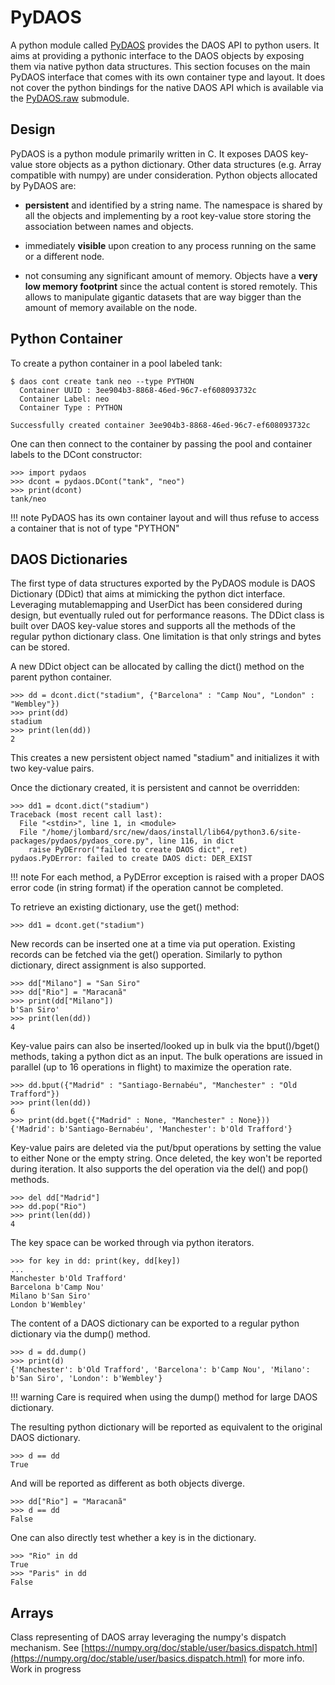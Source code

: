 # PyDAOS

A python module called [PyDAOS](https://github.com/daos-stack/daos/blob/master/src/client/pydaos)
provides the DAOS API to python users. It aims at providing a pythonic interface
to the DAOS objects by exposing them via native python data structures.
This section focuses on the main PyDAOS interface that comes with its own
container type and layout. It does not cover the python bindings for the native
DAOS API which is available via the [PyDAOS.raw](#Native_Programming_Interface)
submodule.

## Design

PyDAOS is a python module primarily written in C. It exposes DAOS key-value
store objects as a python dictionary. Other data structures (e.g. Array
compatible with numpy) are under consideration.
Python objects allocated by PyDAOS are:

- **persistent** and identified by a string name. The namespace is shared
  by all the objects and implementing by a root key-value store storing the
  association between names and objects.

- immediately **visible** upon creation to any process running on the same
  or a different node.

- not consuming any significant amount of memory. Objects have a **very low
  memory footprint** since the actual content is stored remotely.  This allows
  to manipulate gigantic datasets that are way bigger than the amount of
  memory available on the node.


## Python Container

To create a python container in a pool labeled tank:

```
$ daos cont create tank neo --type PYTHON
  Container UUID : 3ee904b3-8868-46ed-96c7-ef608093732c
  Container Label: neo
  Container Type : PYTHON

Successfully created container 3ee904b3-8868-46ed-96c7-ef608093732c
```

One can then connect to the container by passing the pool and container
labels to the DCont constructor:

```
>>> import pydaos
>>> dcont = pydaos.DCont("tank", "neo")
>>> print(dcont)
tank/neo
```

!!! note
    PyDAOS has its own container layout and will thus refuse to access
    a container that is not of type "PYTHON"

## DAOS Dictionaries

The first type of data structures exported by the PyDAOS module is DAOS
Dictionary (DDict) that aims at mimicking the python dict interface. Leveraging
mutablemapping and UserDict has been considered during design, but eventually
ruled out for performance reasons. The DDict class is built over DAOS key-value
stores and supports all the methods of the regular python dictionary class.
One limitation is that only strings and bytes can be stored.

A new DDict object can be allocated by calling the dict() method on the parent
python container.

```
>>> dd = dcont.dict("stadium", {"Barcelona" : "Camp Nou", "London" : "Wembley"})
>>> print(dd)
stadium
>>> print(len(dd))
2
```

This creates a new persistent object named "stadium" and initializes it with two
key-value pairs.

Once the dictionary created, it is persistent and cannot be overridden:

```
>>> dd1 = dcont.dict("stadium")
Traceback (most recent call last):
  File "<stdin>", line 1, in <module>
  File "/home/jlombard/src/new/daos/install/lib64/python3.6/site-packages/pydaos/pydaos_core.py", line 116, in dict
    raise PyDError("failed to create DAOS dict", ret)
pydaos.PyDError: failed to create DAOS dict: DER_EXIST
```

!!! note
    For each method, a PyDError exception is raised with a proper DAOS error code
    (in string format) if the operation cannot be completed.

To retrieve an existing dictionary, use the get() method:

```
>>> dd1 = dcont.get("stadium")
```

New records can be inserted one at a time via put operation. Existing
records can be fetched via the get() operation. Similarly to python dictionary,
direct assignment is also supported.

```
>>> dd["Milano"] = "San Siro"
>>> dd["Rio"] = "Maracanã"
>>> print(dd["Milano"])
b'San Siro'
>>> print(len(dd))
4
```

Key-value pairs can also be inserted/looked up in bulk via the bput()/bget()
methods, taking a python dict as an input. The bulk operations are issued in
parallel (up to 16 operations in flight) to maximize the operation rate.

```
>>> dd.bput({"Madrid" : "Santiago-Bernabéu", "Manchester" : "Old Trafford"})
>>> print(len(dd))
6
>>> print(dd.bget({"Madrid" : None, "Manchester" : None}))
{'Madrid': b'Santiago-Bernabéu', 'Manchester': b'Old Trafford'}
```

Key-value pairs are deleted via the put/bput operations by setting the value
to either None or the empty string. Once deleted, the key won't be reported
during iteration. It also supports the del operation via the del() and pop()
methods.

```
>>> del dd["Madrid"]
>>> dd.pop("Rio")
>>> print(len(dd))
4
```

The key space can be worked through via python iterators.

```
>>> for key in dd: print(key, dd[key])
...
Manchester b'Old Trafford'
Barcelona b'Camp Nou'
Milano b'San Siro'
London b'Wembley'
```

The content of a DAOS dictionary can be exported to a regular python dictionary
via the dump() method.

```
>>> d = dd.dump()
>>> print(d)
{'Manchester': b'Old Trafford', 'Barcelona': b'Camp Nou', 'Milano': b'San Siro', 'London': b'Wembley'}
```

!!! warning
    Care is required when using the dump() method for large DAOS dictionary.

The resulting python dictionary will be reported as equivalent to the original
DAOS dictionary.

```
>>> d == dd
True
```
And will be reported as different as both objects diverge.

```
>>> dd["Rio"] = "Maracanã"
>>> d == dd
False
```

One can also directly test whether a key is in the dictionary.

```
>>> "Rio" in dd
True
>>> "Paris" in dd
False
```

## Arrays

Class representing of DAOS array leveraging the numpy's dispatch mechanism.
See [https://numpy.org/doc/stable/user/basics.dispatch.html](https://numpy.org/doc/stable/user/basics.dispatch.html) for more info.
Work in progress
